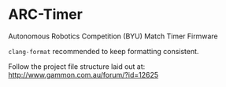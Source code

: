 # ARC-Timer
Autonomous Robotics Competition (BYU) Match Timer Firmware

```clang-format``` recommended to keep formatting consistent.

Follow the project file structure laid out at: http://www.gammon.com.au/forum/?id=12625